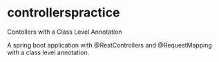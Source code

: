# controllerspractice
Contollers with a Class Level Annotation

A spring boot application with @RestControllers and @RequestMapping with a class level annotation.
